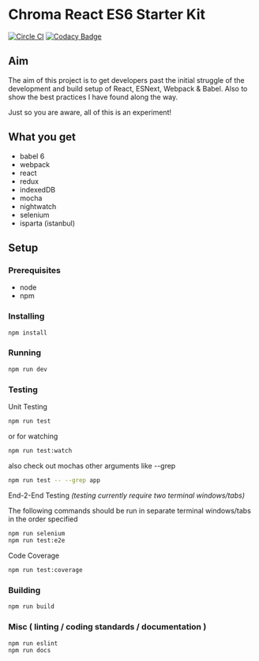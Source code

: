 # Chroma React ES6 Starter Kit

[![Circle CI](https://circleci.com/gh/chromasports/chroma-react-es6-starter.svg?style=svg)](https://circleci.com/gh/chromasports/chroma-react-es6-starter)
[![Codacy Badge](https://api.codacy.com/project/badge/grade/250965feb9f74c8e8bd5c7db28f125d8)](https://www.codacy.com)

## Aim

The aim of this project is to get developers past the initial struggle of the development and build setup of React, ESNext, Webpack & Babel. Also to show the best practices I have found along the way.

Just so you are aware, all of this is an experiment!

## What you get

* babel 6
* webpack
* react
* redux
* indexedDB
* mocha
* nightwatch
* selenium
* isparta (istanbul)

## Setup

### Prerequisites
* node
* npm

### Installing

```bash
npm install
```

### Running

```bash
npm run dev
```

### Testing

Unit Testing

```bash
npm run test
```
or for watching
```bash
npm run test:watch
```
also check out mochas other arguments like --grep
```bash
npm run test -- --grep app
```

End-2-End Testing
*(testing currently require two terminal windows/tabs)*

The following commands should be run in separate terminal windows/tabs in the order specified

```bash
npm run selenium
npm run test:e2e
```

Code Coverage

```bash
npm run test:coverage
```

### Building
```bash
npm run build
```

### Misc ( linting / coding standards / documentation )
```bash
npm run eslint
npm run docs
```
